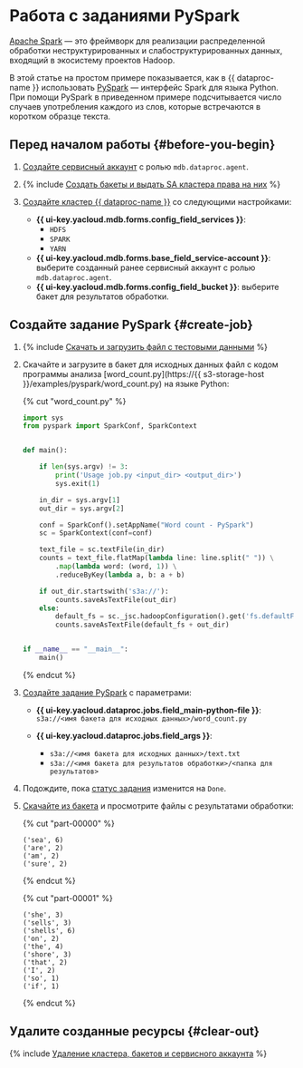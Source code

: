 # Работа с заданиями PySpark

[Apache Spark](https://spark.apache.org/) — это фреймворк для реализации распределенной обработки неструктурированных и слабоструктурированных данных, входящий в экосистему проектов Hadoop.

В этой статье на простом примере показывается, как в {{ dataproc-name }} использовать [PySpark](https://spark.apache.org/docs/latest/api/python/) — интерфейс Spark для языка Python. При помощи PySpark в приведенном примере подсчитывается число случаев употребления каждого из слов, которые встречаются в коротком образце текста.

## Перед началом работы {#before-you-begin}

1. [Создайте сервисный аккаунт](../../iam/operations/sa/create.md) с ролью `mdb.dataproc.agent`.

1. {% include [Создать бакеты и выдать SA кластера права на них](../../_includes/data-proc/tutorials/basic-before-buckets.md) %}

1. [Создайте кластер {{ dataproc-name }}](../operations/cluster-create.md) со следующими настройками:

    * **{{ ui-key.yacloud.mdb.forms.config_field_services }}**:
        * `HDFS`
        * `SPARK`
        * `YARN`
    * **{{ ui-key.yacloud.mdb.forms.base_field_service-account }}**: выберите созданный ранее сервисный аккаунт с ролью `mdb.dataproc.agent`.
    * **{{ ui-key.yacloud.mdb.forms.config_field_bucket }}**: выберите бакет для результатов обработки.

## Создайте задание PySpark {#create-job}

1. {% include [Скачать и загрузить файл с тестовыми данными](../../_includes/data-proc/tutorials/sample-txt.md) %}

1. Скачайте и загрузите в бакет для исходных данных файл с кодом программы анализа [word_count.py](https://{{ s3-storage-host }}/examples/pyspark/word_count.py) на языке Python:

    {% cut "word_count.py" %}

    ```python
    import sys
    from pyspark import SparkConf, SparkContext


    def main():

        if len(sys.argv) != 3:
            print('Usage job.py <input_dir> <output_dir>')
            sys.exit(1)

        in_dir = sys.argv[1]
        out_dir = sys.argv[2]

        conf = SparkConf().setAppName("Word count - PySpark")
        sc = SparkContext(conf=conf)

        text_file = sc.textFile(in_dir)
        counts = text_file.flatMap(lambda line: line.split(" ")) \
            .map(lambda word: (word, 1)) \
            .reduceByKey(lambda a, b: a + b)

        if out_dir.startswith('s3a://'):
            counts.saveAsTextFile(out_dir) 
        else:
            default_fs = sc._jsc.hadoopConfiguration().get('fs.defaultFS')
            counts.saveAsTextFile(default_fs + out_dir)


    if __name__ == "__main__":
        main()
    ```

    {% endcut %}

1. [Создайте задание PySpark](../operations/jobs-pyspark#create) с параметрами:

    * **{{ ui-key.yacloud.dataproc.jobs.field_main-python-file }}**: `s3a://<имя бакета для исходных данных>/word_count.py`
    * **{{ ui-key.yacloud.dataproc.jobs.field_args }}**:

        * `s3a://<имя бакета для исходных данных>/text.txt`
        * `s3a://<имя бакета для результатов обработки>/<папка для результатов>`

1. Подождите, пока [статус задания](../operations/jobs-pyspark.md#get-info) изменится на `Done`.

1. [Скачайте из бакета](../../storage/operations/objects/download.md) и просмотрите файлы с результатами обработки:

    {% cut "part-00000" %}

    ```text
    ('sea', 6)
    ('are', 2)
    ('am', 2)
    ('sure', 2)
    ```

    {% endcut %}

    {% cut "part-00001" %}

    ```text
    ('she', 3)
    ('sells', 3)
    ('shells', 6)
    ('on', 2)
    ('the', 4)
    ('shore', 3)
    ('that', 2)
    ('I', 2)
    ('so', 1)
    ('if', 1)
    ```

    {% endcut %}

## Удалите созданные ресурсы {#clear-out}

{% include [Удаление кластера, бакетов и сервисного аккаунта](../../_includes/data-proc/tutorials/basic-clear-out.md) %}
